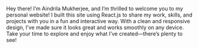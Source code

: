 Hey there! I’m Aindrila Mukherjee, and I’m thrilled to welcome you to my personal website! I built this site using React.js to share my work, skills, and projects with you in a fun and interactive way. With a clean and responsive design, I’ve made sure it looks great and works smoothly on any device. Take your time to explore and enjoy what I’ve created—there’s plenty to see!

